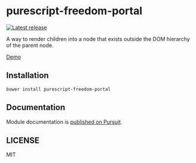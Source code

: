 # purescript-freedom-portal

[![Latest release](http://img.shields.io/github/release/purescript-freedom/purescript-freedom-portal.svg)](https://github.com/purescript-freedom/purescript-freedom-portal/releases)

A way to render children into a node that exists outside the DOM hierarchy of the parent node.

[Demo](https://purescript-freedom.github.io/purescript-freedom-portal/)

## Installation

```
bower install purescript-freedom-portal
```

## Documentation

Module documentation is [published on Pursuit](http://pursuit.purescript.org/packages/purescript-freedom-portal).

## LICENSE

MIT
